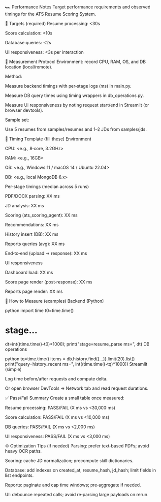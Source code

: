🏎️ Performance Notes
Target performance requirements and observed timings for the ATS Resume Scoring System.

🎯 Targets (required)
Resume processing: <30s

Score calculation: <10s

Database queries: <2s

UI responsiveness: <3s per interaction

📏 Measurement Protocol
Environment: record CPU, RAM, OS, and DB location (local/remote).

Method:

Measure backend timings with per‑stage logs (ms) in main.py.

Measure DB query times using timing wrappers in db_operations.py.

Measure UI responsiveness by noting request start/end in Streamlit (or browser devtools).

Sample set:

Use 5 resumes from samples/resumes and 1–2 JDs from samples/jds.

🔬 Timing Template (fill these)
Environment

CPU: <e.g., 8‑core, 3.2GHz>

RAM: <e.g., 16GB>

OS: <e.g., Windows 11 / macOS 14 / Ubuntu 22.04>

DB: <e.g., local MongoDB 6.x>

Per‑stage timings (median across 5 runs)

PDF/DOCX parsing: XX ms

JD analysis: XX ms

Scoring (ats_scoring_agent): XX ms

Recommendations: XX ms

History insert (DB): XX ms

Reports queries (avg): XX ms

End‑to‑end (upload → response): XX ms

UI responsiveness

Dashboard load: XX ms

Score page render (post‑response): XX ms

Reports page render: XX ms

🧪 How to Measure (examples)
Backend (Python)

python
import time
t0=time.time()
# stage...
dt=int((time.time()-t0)*1000); print("stage=resume_parse ms=", dt)
DB operations

python
tq=time.time()
items = db.history.find({...}).limit(20).list()
print("query=history_recent ms=", int((time.time()-tq)*1000))
Streamlit (simple)

Log time before/after requests and compute delta.

Or open browser DevTools → Network tab and read request durations.

✅ Pass/Fail Summary
Create a small table once measured:

Resume processing: PASS/FAIL (X ms vs <30,000 ms)

Score calculation: PASS/FAIL (X ms vs <10,000 ms)

DB queries: PASS/FAIL (X ms vs <2,000 ms)

UI responsiveness: PASS/FAIL (X ms vs <3,000 ms)

⚙️ Optimization Tips (if needed)
Parsing: prefer text‑based PDFs; avoid heavy OCR paths.

Scoring: cache JD normalization; precompute skill dictionaries.

Database: add indexes on created_at, resume_hash, jd_hash; limit fields in list endpoints.

Reports: paginate and cap time windows; pre‑aggregate if needed.

UI: debounce repeated calls; avoid re‑parsing large payloads on rerun.